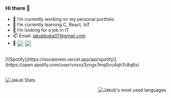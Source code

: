 ### Hi there 👋


- 🔭 I’m currently working on my personal portfolio
- 🌱 I’m currently learning C, React, IoT
- 🤔 I’m looking for a job in IT
- 📫 Email: jakubkuka07@gmail.com
- 👀 <a href="https://www.linkedin.com/in/jakub-kuka/" target="blank"><img align="center" src="https://raw.githubusercontent.com/rahuldkjain/github-profile-readme-generator/master/src/images/icons/Social/linked-in-alt.svg" alt="Jakub Kuka" height="20" width="20" /></a>
<a href="https://instagram.com/jakubkuka" target="blank"><img align="center" src="https://raw.githubusercontent.com/rahuldkjain/github-profile-readme-generator/master/src/images/icons/Social/instagram.svg" alt="Jakub Kuka" height="20" width="20" /></a>
<br>
[![Spotify](https://novatorem.vercel.app/api/spotify)](https://open.spotify.com/user/vnxxz3vngx7mq0co4qh7c8q6x)
<br>
<br>

<p>&nbsp;<img align="left" src="https://github-readme-stats.vercel.app/api?username=kubista9&show_icons=true&locale=en" alt="Jakub Stats" /></p>
<p><img align="right" src="https://github-readme-stats.vercel.app/api/top-langs?username=kubista9&show_icons=true&locale=en&layout=compact" alt="Jakub's most used languages" /></p>



